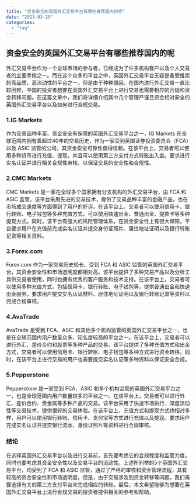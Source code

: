 ```yaml
---
title: "资金安全的英国外汇交易平台有哪些推荐国内的呢"
date: "2023-03-29"
categories: 
  - "faq"
---
```


## 资金安全的英国外汇交易平台有哪些推荐国内的呢

外汇交易平台作为一个全球市场的参与者，已经成为了许多机构客户以及个人交易者的主要手段之一。而在这个众多的平台之中，英国外汇交易平台无疑是备受推崇的高品质、高流动性的平台之一。但是由于种种原因，在国内进行外汇交易一直比较困难，中国的投资者想要在英国外汇交易平台上进行交易也需要相应的合规和资金转移问题。在这篇文章中，我们将详细介绍其中几个管理严谨且资金相对安全的英国外汇交易平台以及如何进行合规交易。

### 1.IG Markets

作为交易品种丰富、资金安全有保障的英国外汇交易平台之一，IG Markets 在全球范围内拥有着超过40年的交易历史，作为一家受到英国证券投资委员会（FCA）以及 ASIC 监管的公司，其资金安全可靠性值得信赖。在该平台上，交易者可以使用多种货币进行充值、提现，并且可以使用第三方支付方式转账出入金。要求进行实名认证并进行相关合规性审核，以保证交易的安全性和合规性。

### 2.CMC Markets

CMC Markets 是一家在全球多个国家拥有分支机构的外汇交易平台，由 FCA 和 ASIC 监管。该平台采用先进的交易技术，提供了交易品种丰富的金融产品，也在市场成交速度等方面得到了用户的好评。在该平台上，交易者可以使用信用卡、银行转账、电子钱包等多种充值方式，可以使用快速出金、普通出金、提款卡等多种提现方式。同时，该平台有强大的风险管理体系，在资金安全性上有很大保障。平台要求用户在充值前完成实名认证并提交身份证照片、居住地址证明以及银行转账记录等相关资料。

### 3.Forex.com

Forex.com 作为一家交易历史较长、受到 FCA 和 ASIC 监管的英国外汇交易平台，其资金安全性和市场透明度都相对高。该平台提供了多种交易产品以及分析工具供交易者使用，同时也拥有优秀的客户服务和技术支持。在该平台上，交易者可以使用多种充值方式，包括信用卡、银行转账、电子钱包等，提供普通出金和快速出金服务。要求用户提交实名认证材料、居住地址证明以及银行转账记录等资料以完成合规审核。

### 4.AvaTrade

AvaTrade 是受到 FCA、ASIC 和其他多个机构监管的英国外汇交易平台之一，也是在全球范围内用户数量众多、知名度较高的平台之一。在该平台上，交易者可以进行外汇、差价合约和股票等多种产品的交易。该平台提供了多种充值方式和出金方式，交易者可以使用信用卡、银行转账、电子钱包等多种方式进行资金转移。同时，在该平台上进行交易的用户也需要提交实名认证等多种资料以保证安全合规。

### 5.Pepperstone

Pepperstone 是一家受到 FCA、ASIC 和多个机构监管的英国外汇交易平台之一，也是全球范围内用户数量较多的平台之一。在该平台上，交易者可以进行外汇、差价合约、贵金属等多种产品的交易。该平台采用了快速市场执行、深度流动性等交易技术，提供很好的交易体验。在该平台上，充值方式和提现方式也相对多样，用户可以使用银行转账、信用卡、支付宝等方式进行充值以及提现。要求用户完成实名认证并提交银行流水、身份证照片等资料进行合规审核。

### 结论

在选择英国外汇交易平台以及进行交易前，首先要考虑它的合规程度和监管力度。同时也要考虑其资金安全性以及交易平台的流动性。上述所列举的5个英国外汇交易平台，均受到了 FCA 和 ASIC 监管，通过了严格的审核和资金管理流程，具有较高的资金安全性和市场透明度。但是，由于交易涉及到资金转移等问题，我们需要选择有关的第三方支付平台来完成相应的转账。最后，本文希望能够为想要在英国外汇交易平台上进行合规交易的投资者提供相关的参考和帮助。

